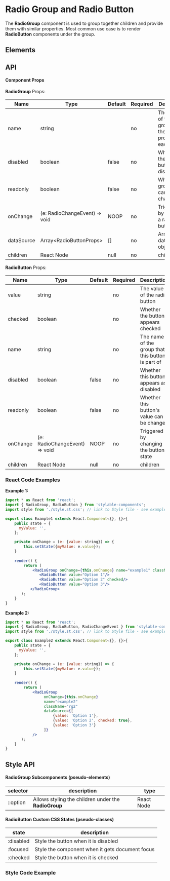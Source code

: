 # Radio Group and Radio Button

The **RadioGroup** component is used to group together children and provide them with similar properties. Most common use case is to render **RadioButton** components under the group. 


## Elements

## API

#### Component Props
**RadioGroup** Props:

| Name | Type | Default | Required | Description |
|------|------|---------|----------|-------------
| name | string |  | no | The name of the group. sets the _name_ property on each child |
| disabled | boolean | false | no | Whether all the radio buttons are disabled |
| readonly | boolean | false | no | Whether the group value cannot be changed |
| onChange | (e: RadioChangeEvent) => void | NOOP | no | Triggered by changing a radio button state |
| dataSource | Array\<RadioButtonProps> | [] | no | Array of dataSchema objects |
| children | React Node | null | no | children


**RadioButton** Props:

| Name | Type | Default | Required | Description |
|------|------|---------|----------|-------------
| value | string |  | no | The value of the radio button |
| checked | boolean |  | no | Whether the button appears checked |
| name | string |  | no | The name of the group that this button is part of |
| disabled | boolean | false | no | Whether this button appears as disabled |
| readonly | boolean | false | no | Whether this button's value can be changed |
| onChange | (e: RadioChangeEvent) => void | NOOP | no | Triggered by changing the button's state |
| children | React Node | null | no | children | Any further nodes will be rendered. |



### React Code Examples

**Example 1:**

```jsx
import * as React from 'react';
import { RadioGroup, RadioButton } from 'stylable-components';
import style from './style.st.css'; // link to Style file - see examples of style files below

export class Example1 extends React.Component<{}, {}>{
    public state = {
      myValue: '',
    };

    private onChange = (e: {value: string}) => {
        this.setState({myValue: e.value});
    }
    
    render() {
        return (
            <RadioGroup onChange={this.onChange} name="example1" className="rg1">
               <RadioButton value="Option 1"/>
               <RadioButton value="Option 2" checked/>
               <RadioButton value="Option 3"/>
           </RadioGroup>
       );
    }
}
```


**Example 2:**

```jsx
import * as React from 'react';
import { RadioGroup, RadioButton, RadioChangeEvent } from 'stylable-components';
import style from './style.st.css'; // link to Style file - see examples of style files below

export class Example2 extends React.Component<{}, {}>{
    public state = {
      myValue: '',
    };

    private onChange = (e: {value: string}) => {
        this.setState({myValue: e.value});
    }
    
    render() {
        return (
            <RadioGroup
                 onChange={this.onChange}
                 name="example2"
                 className="rg2"
                 dataSource={[
                     {value: 'Option 1'},
                     {value: 'Option 2', checked: true},
                     {value: 'Option 3'}
                 ]}
            />
       );
    }
}
```



## Style API

#### **RadioGroup** Subcomponents (pseudo-elements)

| selector | description  | type |
|----------|--------------|------
| ::option | Allows styling the children under the **RadioGroup** | React Node |

#### **RadioButton** Custom CSS States (pseudo-classes)

| state | description |
| ----- | ----------- |
| :disabled | Style the button when it is disabled |
| :focused | Style the component when it gets document focus |
| :checked |  Style the button when it is checked |



### Style Code Example

```css

```
